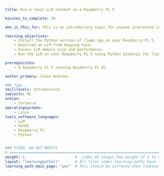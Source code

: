 ```yaml
---
title: Run a local LLM chatbot on a Raspberry Pi 5 

minutes_to_complete: 30

who_is_this_for: This is an introductory topic for anyone interested in running a local Large Language Model on a Raspberry Pi 5.

learning_objectives:
    - Install the Python version of llama.cpp on your Raspberry Pi 5.
    - Download an LLM from Hugging Face. 
    - Assess LLM memory size and performance.
    - Run the LLM on your Raspberry Pi 5 using Python bindings for llama.cpp.

prerequisites:
    - A Raspberry Pi 5 running Raspberry Pi OS.

author_primary: Jason Andrews

### Tags
skilllevels: Introductory
subjects: ML
armips:
    - Cortex-A
operatingsystems:
    - Linux
tools_software_languages:
    - LLM
    - GenAI
    - Raspberry Pi
    - Python


### FIXED, DO NOT MODIFY
# ================================================================================
weight: 1                       # _index.md always has weight of 1 to order correctly
layout: "learningpathall"       # All files under learning paths have this same wrapper
learning_path_main_page: "yes"  # This should be surfaced when looking for related content. Only set for _index.md of learning path content.
---
```

